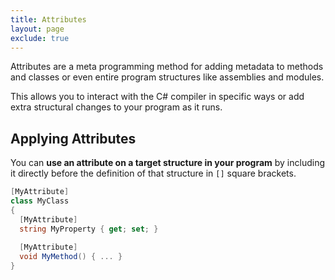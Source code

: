 ```yaml
---
title: Attributes
layout: page
exclude: true
---
```


Attributes are a meta programming method for adding metadata to methods and classes or even entire program structures like assemblies and modules.

This allows you to interact with the C# compiler in specific ways or add extra structural changes to your program as it runs.

## Applying Attributes

You can **use an attribute on a target structure in your program** by including it directly before the definition of that structure in `[]` square brackets.
```csharp
[MyAttribute]
class MyClass
{
  [MyAttribute]
  string MyProperty { get; set; }
  
  [MyAttribute]
  void MyMethod() { ... }
}
```


<!--stackedit_data:
eyJoaXN0b3J5IjpbLTE3MDE4MjU2MzgsMTg5MzMyODU1NywxNj
ExNzMxNF19
-->